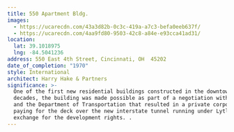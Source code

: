 ```yaml
---
title: 550 Apartment Bldg.
images:
  - https://ucarecdn.com/43a3d82b-0c3c-419a-a7c3-befa0eeb637f/
  - https://ucarecdn.com/4aa9fd80-9503-42c8-a84e-e93cca41ad31/
location:
  lat: 39.1018975
  lng: -84.5041236
address: 550 East 4th Street, Cincinnati, OH  45202
date_of_completion: "1970"
style: International
architect: Harry Hake & Partners
significance: >-
  One of the first new residential buildings constructed in the downtown area in
  decades, the building was made possible as part of a negotiation with the City
  and the Department of Transportation that resulted in a private corporation
  paying for the deck over the new interstate tunnel running under Lytle Park in
  exchange for the development rights. .
---
```

